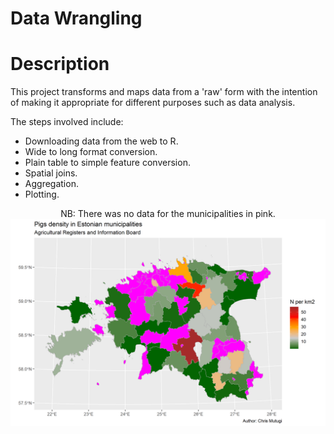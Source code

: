 # Data Wrangling

<h1 align="left">Description</h1>

<p>
This project transforms and maps data from a 'raw' form with the intention of making it appropriate for different purposes such as data analysis.

The steps involved include:
  - Downloading data from the web to R.
  - Wide to long format conversion.
  - Plain table to simple feature conversion.
  - Spatial joins.
  - Aggregation.
  - Plotting.
</p>
  
<p align="center">
NB: There was no data for the municipalities in pink.
  <img width="2000" src="https://github.com/mutugi-c/Data-Wrangling/blob/main/pigs_in_Estonia.png">
</p>
